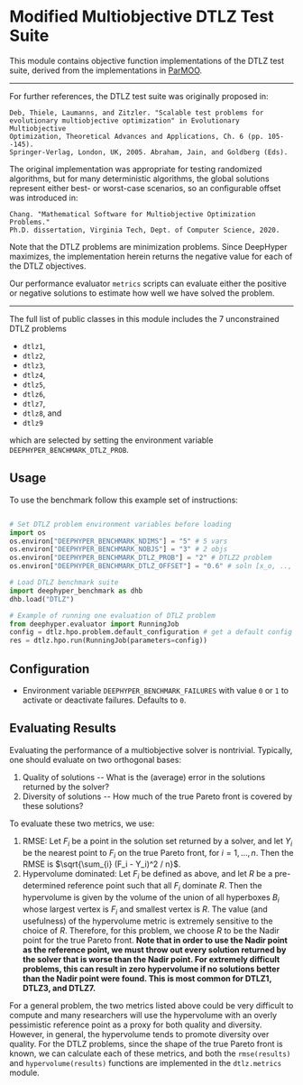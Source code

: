 
# Modified Multiobjective DTLZ Test Suite

This module contains objective function implementations of the DTLZ test
suite, derived from the implementations in
[ParMOO](https://github.com/parmoo/parmoo).

------------------------------------------------------------------------------

For further references, the DTLZ test suite was originally proposed in:

    Deb, Thiele, Laumanns, and Zitzler. "Scalable test problems for
    evolutionary multiobjective optimization" in Evolutionary Multiobjective
    Optimization, Theoretical Advances and Applications, Ch. 6 (pp. 105--145).
    Springer-Verlag, London, UK, 2005. Abraham, Jain, and Goldberg (Eds).

The original implementation was appropriate for testing randomized algorithms,
but for many deterministic algorithms, the global solutions represent either
best- or worst-case scenarios, so an configurable offset was introduced in:

    Chang. "Mathematical Software for Multiobjective Optimization Problems."
    Ph.D. dissertation, Virginia Tech, Dept. of Computer Science, 2020.

Note that the DTLZ problems are minimization problems. Since DeepHyper
maximizes, the implementation herein returns the negative value for each of
the DTLZ objectives.

Our performance evaluator ``metrics`` scripts can evaluate either the
positive or negative solutions to estimate how well we have solved the
problem.

------------------------------------------------------------------------------

The full list of public classes in this module includes the 7 unconstrained
DTLZ problems
 * ``dtlz1``,
 * ``dtlz2``,
 * ``dtlz3``,
 * ``dtlz4``,
 * ``dtlz5``,
 * ``dtlz6``,
 * ``dtlz7``,
 * ``dtlz8``, and
 * ``dtlz9``

which are selected by setting the environment variable
``DEEPHYPER_BENCHMARK_DTLZ_PROB``.

## Usage

To use the benchmark follow this example set of instructions:

```python

# Set DTLZ problem environment variables before loading
import os
os.environ["DEEPHYPER_BENCHMARK_NDIMS"] = "5" # 5 vars
os.environ["DEEPHYPER_BENCHMARK_NOBJS"] = "3" # 2 objs
os.environ["DEEPHYPER_BENCHMARK_DTLZ_PROB"] = "2" # DTLZ2 problem
os.environ["DEEPHYPER_BENCHMARK_DTLZ_OFFSET"] = "0.6" # soln [x_o, .., x_n]=0.6

# Load DTLZ benchmark suite
import deephyper_benchmark as dhb
dhb.load("DTLZ")

# Example of running one evaluation of DTLZ problem
from deephyper.evaluator import RunningJob
config = dtlz.hpo.problem.default_configuration # get a default config to test
res = dtlz.hpo.run(RunningJob(parameters=config))

```

## Configuration

- Environment variable `DEEPHYPER_BENCHMARK_FAILURES` with value `0` or `1` to activate or deactivate failures. Defaults to `0`.

## Evaluating Results

Evaluating the performance of a multiobjective solver is nontrivial.
Typically, one should evaluate on two orthogonal bases:
 1. Quality of solutions -- What is the (average) error in the solutions
    returned by the solver?
 2. Diversity of solutions -- How much of the true Pareto front is covered
    by these solutions?

To evaluate these two metrics, we use:
 1. RMSE: Let $F_i$ be a point in the solution set returned by a solver,
    and let $Y_i$ be the nearest point to $F_i$ on the true Pareto front,
    for $i=1,\ldots, n$.
    Then the RMSE is $\sqrt{\sum_{i} (F_i - Y_i)^2 / n}$.
 2. Hypervolume dominated: Let $F_i$ be defined as above, and let $R$ be
    a pre-determined reference point such that all $F_i$ dominate $R$.
    Then the hypervolume is given by the volume of the union of all
    hyperboxes $B_i$ whose largest vertex is $F_i$ and smallest vertex
    is $R$. The value (and usefulness) of the hypervolume metric is extremely
    sensitive to the choice of $R$. Therefore, for this problem, we choose
    $R$ to be the Nadir point for the true Pareto front. **Note that in order
    to use the Nadir point as the reference point, we must throw out every
    solution returned by the solver that is worse than the Nadir point. For
    extremely difficult problems, this can result in zero hypervolume if no
    solutions better than the Nadir point were found. This is most common
    for DTLZ1, DTLZ3, and DTLZ7.**

For a general problem, the two metrics listed above could be very difficult
to compute and many researchers will use the hypervolume with an overly
pessimistic reference point as a proxy for both quality and diversity.
However, in general, the hypervolume tends to promote diversity over quality.
For the DTLZ problems, since the shape of the true Pareto front is known,
we can calculate each of these metrics, and both the ``rmse(results)`` and
``hypervolume(results)`` functions are implemented in the ``dtlz.metrics``
module.
